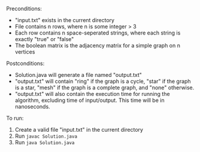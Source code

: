 Preconditions: 
* "input.txt" exists in the current directory
* File contains n rows, where n is some integer > 3
* Each row contains n space-seperated strings, where each
string is exactly "true" or "false"
* The boolean matrix is the adjacency matrix for a simple graph
on n vertices

Postconditions:
* Solution.java will generate a file named "output.txt"
* "output.txt" will contain "ring" if the graph is a cycle,
"star" if the graph is a star, "mesh" if the graph is a
complete graph, and "none" otherwise.
* "output.txt" will also contain the execution time for
running the algorithm, excluding time of input/output.
This time will be in nanoseconds.

To run:
1. Create a valid file "input.txt" in the current directory
2. Run `javac Solution.java`
3. Run `java Solution.java`
